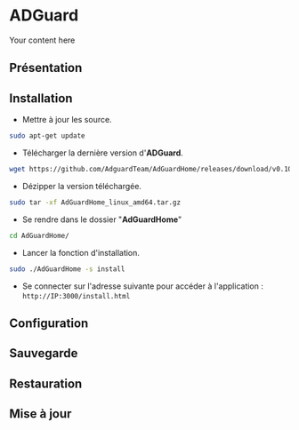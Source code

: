 # ADGuard
Your content here

## Présentation

## Installation
- Mettre à jour les source.
```bash
sudo apt-get update
```
- Télécharger la dernière version d'**ADGuard**.
```bash
wget https://github.com/AdguardTeam/AdGuardHome/releases/download/v0.107.46/AdGuardHome_linux_amd64.tar.gz
```
- Dézipper la version téléchargée.
```bash
sudo tar -xf AdGuardHome_linux_amd64.tar.gz
```
- Se rendre dans le dossier "**AdGuardHome**"
```bash
cd AdGuardHome/
```
- Lancer la fonction d'installation.
```bash
sudo ./AdGuardHome -s install
```
- Se connecter sur l'adresse suivante pour accéder à l'application : `http://IP:3000/install.html`

## Configuration

## Sauvegarde

## Restauration

## Mise à jour